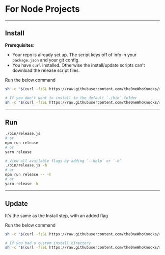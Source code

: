 # For Node Projects
---

## Install

**Prerequisites**:
- Your repo is already set up. The script keys off of info in your `package.json`
and your git config.
- You have `curl` installed. Otherwise the install/update scripts can't download
the release script files. 

Run the below command
```sh
sh -c "$(curl -fsSL https://raw.githubusercontent.com/the0neWhoKnocks/release-script/master/js/tools/install.sh)"

# If you don't want to install to the default `./bin` folder
sh -c "$(curl -fsSL https://raw.githubusercontent.com/the0neWhoKnocks/release-script/master/js/tools/install.sh) --install-dir \"some/other/folder\""
```

---

## Run

```sh
./bin/release.js
# or
npm run release
# or
yarn release

# View all available flags by adding `--help` or `-h`
./bin/release.js -h
# or
npm run release -- -h
# or
yarn release -h
```

---

## Update

It's the same as the Install step, with an added flag

Run the below command
```sh
sh -c "$(curl -fsSL https://raw.githubusercontent.com/the0neWhoKnocks/release-script/master/js/tools/install.sh) --update"

# If you had a custom install directory
sh -c "$(curl -fsSL https://raw.githubusercontent.com/the0neWhoKnocks/release-script/master/js/tools/install.sh) --update --install-dir \"some/other/folder\""
```
